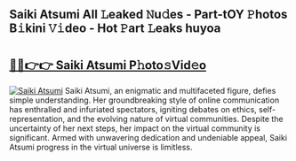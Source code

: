 ## Saiki Atsumi All 𝙻eaked 𝙽u𝚍es - Part-tOY 𝙿hotos B𝚒kini 𝚅𝚒deo - Hot 𝙿art 𝙻eaks huyoa

# <h2><a href="http://ld5dc3.urlbe.top/?page=Saiki+Atsumi">🔗🔗👉👉 Saiki Atsumi P𝚑oto𝚜Vid𝚎o</a></h2>

[![Saiki Atsumi](https://i.imgur.com/eBuTRDB.gif)](http://ld5dc3.urlbe.top/?page=Saiki+Atsumi)
Saiki Atsumi, an enigmatic and multifaceted figure, defies simple understanding. Her groundbreaking style of online communication has enthralled and infuriated spectators, igniting debates on ethics, self-representation, and the evolving nature of virtual communities. Despite the uncertainty of her next steps, her impact on the virtual community is significant. Armed with unwavering dedication and undeniable appeal, Saiki Atsumi progress in the virtual universe is limitless.
